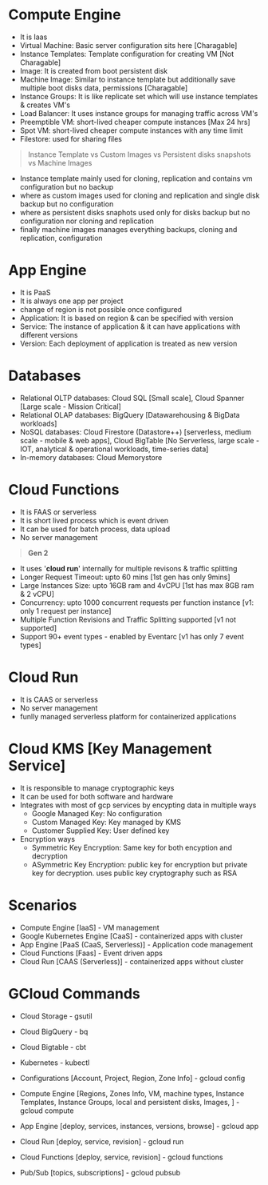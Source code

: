 # Compute Engine
- It is Iaas
- Virtual Machine: Basic server configuration sits here [Charagable]
- Instance Templates: Template configuration for creating VM [Not Charagable]
- Image: It is created from boot persistent disk
- Machine Image: Similar to instance template but additionally save multiple boot disks data, permissions [Charagable]
- Instance Groups: It is like replicate set which will use instance templates & creates VM's
- Load Balancer: It uses instance groups for managing traffic across VM's
- Preemptible VM: short-lived cheaper compute instances [Max 24 hrs]
- Spot VM: short-lived cheaper compute instances with any time limit
- Filestore: used for sharing files 

> Instance Template vs Custom Images vs Persistent disks snapshots vs Machine Images
- Instance template mainly used for cloning, replication and contains vm configuration but no backup
- where as custom images used for cloning and replication and single disk backup but no configuration
- where as persistent disks snaphots used only for disks backup but no configuration nor cloning and replication
- finally machine images manages everything backups, cloning and replication, configuration

# App Engine
- It is PaaS
- It is always one app per project
- change of region is not possible once configured
- Application: It is based on region & can be specified with version
- Service: The instance of application & it can have applications with different versions 
- Version: Each deployment of application is treated as new version

# Databases
- Relational OLTP databases: Cloud SQL [Small scale], Cloud Spanner [Large scale - Mission Critical]
- Relational OLAP databases: BigQuery [Datawarehousing & BigData workloads]
- NoSQL databases: Cloud Firestore (Datastore++) [serverless, medium scale - mobile & web apps], Cloud BigTable [No Serverless, large scale - IOT, analytical & operational workloads, time-series data]
- In-memory databases: Cloud Memorystore

# Cloud Functions
- It is FAAS or serverless
- It is short lived process which is event driven
- It can be used for batch process, data upload
- No server management

> **Gen 2**
- It uses '**cloud run**' internally for multiple revisons & traffic splitting
- Longer Request Timeout: upto 60 mins [1st gen has only 9mins]
- Large Instances Size: upto 16GB ram and 4vCPU [1st has max 8GB ram & 2 vCPU]
- Concurrency: upto 1000 concurrent requests per function instance [v1: only 1 request per instance]
- Multiple Function Revisions and Traffic Splitting supported [v1 not supported]
- Support 90+ event types - enabled by Eventarc [v1 has only 7 event types]

# Cloud Run
- It is CAAS or serverless
- No server management
- funlly managed serverless platform for containerized applications

# Cloud KMS [Key Management Service]
- It is responsible to manage cryptographic keys
- It can be used for both software and hardware
- Integrates with most of gcp services by encypting data in multiple ways
  - Google Managed Key: No configuration
  - Custom Managed Key: Key managed by KMS
  - Customer Supplied Key: User defined key
- Encryption ways
  - Symmetric Key Encryption: Same key for both encyption and decryption
  - ASymmetric Key Encryption: public key for encryption but private key for decryption. uses public key cryptography such as RSA

# Scenarios
- Compute Engine [IaaS] - VM management 
- Google Kubernetes Engine [CaaS] - containerized apps with cluster
- App Engine [PaaS (CaaS, Serverless)] - Application code management
- Cloud Functions [Faas] - Event driven apps
- Cloud Run [CAAS (Serverless)] - containerized apps without cluster

# GCloud Commands
- Cloud Storage - gsutil
- Cloud BigQuery - bq
- Cloud Bigtable - cbt
- Kubernetes - kubectl

- Configurations [Account, Project, Region, Zone Info] - gcloud config
- Compute Engine [Regions, Zones Info, VM, machine types, Instance Templates, Instance Groups, local and persistent disks, Images, ] - gcloud compute
- App Engine [deploy, services, instances, versions, browse] - gcloud app
- Cloud Run [deploy, service, revision] - gcloud run
- Cloud Functions [deploy, service, revision] - gcloud functions
- Pub/Sub [topics, subscriptions] - gcloud pubsub
